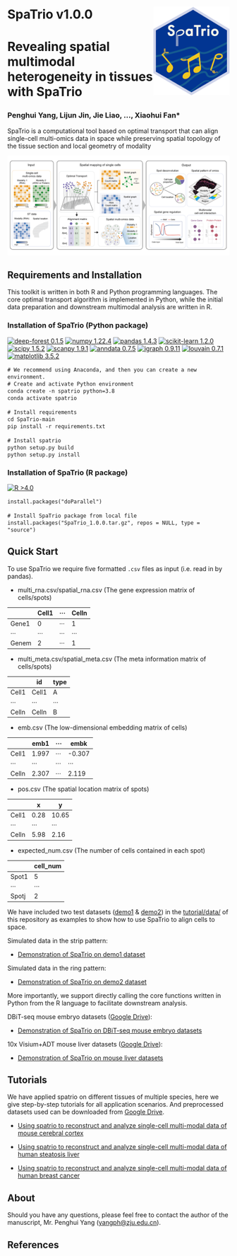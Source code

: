 

# SpaTrio v1.0.0 <img src='images/icon.png' align="right" height="200" /></a>

# Revealing spatial multimodal heterogeneity in tissues with SpaTrio

### Penghui Yang<sup></sup>,  Lijun Jin<sup></sup>, Jie Liao<sup></sup>, ..., Xiaohui Fan*



SpaTrio is a computational tool based on optimal transport that can align single-cell multi-omics data in space while preserving spatial topology of the tissue section and local geometry of modality

![Image text](images/overview.png)

## Requirements and Installation
This toolkit is written in both R and Python programming languages. The core optimal transport algorithm is implemented in Python, while the initial data preparation and downstream multimodal analysis are written in R.
### Installation of SpaTrio (Python package)

[![deep-forest 0.1.5](https://img.shields.io/badge/pot-0.1.5-blue)](https://pypi.org/project/POT/0.8.2/) [![numpy 1.22.4](https://img.shields.io/badge/numpy-1.22.4-green)](https://github.com/numpy/numpy/) [![pandas 1.4.3](https://img.shields.io/badge/pandas-1.4.3-yellowgreen)](https://github.com/pandas-dev/pandas/) [![scikit-learn 1.2.0](https://img.shields.io/badge/scikit--learn-1.2.0-yellow)](https://github.com/scikit-learn/scikit-learn/) [![scipy 1.5.2](https://img.shields.io/badge/scipy-1.5.2-orange)](https://github.com/scipy/scipy/) [![scanpy 1.9.1](https://img.shields.io/badge/scanpy-1.9.1-ff69b4)](https://pypi.org/project/scanpy/) [![anndata 0.7.5](https://img.shields.io/badge/anndata-0.7.5-purple)](https://github.com/scverse/anndata/) [![igraph 0.9.11](https://img.shields.io/badge/igraph-0.9.11-9cf)](https://github.com/igraph/igraph/) [![louvain 0.7.1](https://img.shields.io/badge/louvain-0.7.1-inactive)](https://pypi.org/project/louvain/0.7.1/) [![matplotlib 3.5.2](https://img.shields.io/badge/louvain-3.5.2-11adb1)](https://pypi.org/project/matplotlib/3.5.2/) 


```
# We recommend using Anaconda, and then you can create a new environment.
# Create and activate Python environment
conda create -n spatrio python=3.8
conda activate spatrio

# Install requirements
cd SpaTrio-main
pip install -r requirements.txt

# Install spatrio
python setup.py build
python setup.py install
```
### Installation of SpaTrio (R package)

[![R >4.0](https://img.shields.io/badge/R-%3E%3D4.0-brightgreen)](https://www.r-project.org/)

```
install.packages("doParallel")

# Install SpaTrio package from local file
install.packages("SpaTrio_1.0.0.tar.gz", repos = NULL, type = "source")
```

## Quick Start
To use SpaTrio we require five formatted `.csv` files as input (i.e. read in by pandas). 
 - multi_rna.csv/spatial_rna.csv (The gene expression matrix of cells/spots)

|  | Cell1 | ··· | Celln |
|--|--|--|--|
| Gene1 | 0 | ··· | 1 |
| ··· | ··· | ··· | ··· |
| Genem | 2 | ··· | 1 |

 - multi_meta.csv/spatial_meta.csv (The meta information matrix of cells/spots)
 
|  | id | type |
|--|--|--|
| Cell1 | Cell1 | A |
| ··· | ··· | ··· |
| Celln | Celln | B |

 - emb.csv (The low-dimensional embedding matrix of cells)

|  | emb1 | ··· | embk |
|--|--|--|--|
| Cell1 | 1.997 | ··· | -0.307 |
| ··· | ··· | ··· | ··· |
| Celln | 2.307 | ··· | 2.119 |

 - pos.csv (The spatial location matrix of spots)

|  | x | y |
|--|--|--|
| Cell1 | 0.28 | 10.65 |
| ··· | ··· | ··· |
| Celln | 5.98 | 2.16 |

 - expected_num.csv (The number of cells contained in each spot)

|  | cell_num |
|--|--|
| Spot1 | 5 | 
| ··· | ··· | 
| Spotj | 2 | 

We have included two test datasets ([demo1](tutorial/data/demo1) & [demo2](tutorial/data/demo2)) in the [tutorial/data/](tutorial/data/) of this repository as examples to show how to use SpaTrio to align cells to space. 

Simulated data in the strip pattern:
* [Demonstration of SpaTrio on demo1 dataset](tutorial/1.demo1.ipynb)

Simulated data in the ring pattern:
* [Demonstration of SpaTrio on demo2 dataset](tutorial/2.demo2.ipynb)

More importantly, we support directly calling the core functions written in Python from the R language to facilitate downstream analysis.

DBiT-seq mouse embryo datasets ([Google Drive](https://drive.google.com/drive/folders/1OOr-QuS4JaxIaOyuvgkemN9cdHr3J6-u?usp=sharing)):
* [Demonstration of SpaTrio on DBiT-seq mouse embryo datasets](tutorial/3.Mouse_embryo.md)

10x Visium+ADT mouse liver datasets ([Google Drive](https://drive.google.com/drive/folders/1WCYdRciBoS8nG91V-eb9w6fE5CLxmCMA?usp=sharing)):
* [Demonstration of SpaTrio on mouse liver datasets](tutorial/4.Mouse_liver.md)
 
## Tutorials

We have applied spatrio on different tissues of multiple species, here we give step-by-step tutorials for all application scenarios. And preprocessed datasets used can be downloaded from [Google Drive](https://drive.google.com/drive/folders/1fl8gXSBuV1yTH_ZpzH6TjfGgZcrFsrmX?usp=sharing).


* [Using spatrio to reconstruct and analyze single-cell multi-modal data of mouse cerebral cortex](tutorial/5.Mouse_brain_cortex.md)

* [Using spatrio to reconstruct and analyze single-cell multi-modal data of human steatosis liver](tutorial/6.Human_steatosis_liver.md)

* [Using spatrio to reconstruct and analyze single-cell multi-modal data of human breast cancer](tutorial/7.Human_breast_cancer.md)

## About
Should you have any questions, please feel free to contact the author of the manuscript, Mr. Penghui Yang (yangph@zju.edu.cn).

## References



